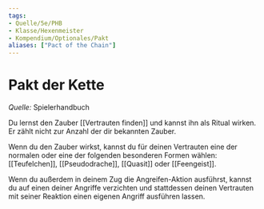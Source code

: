 ```yaml
---
tags:
- Quelle/5e/PHB
- Klasse/Hexenmeister
- Kompendium/Optionales/Pakt
aliases: ["Pact of the Chain"]
---
```

# Pakt der Kette
_Quelle:_ Spielerhandbuch  

Du lernst den Zauber [[Vertrauten finden]] und kannst ihn als Ritual wirken.  Er zählt nicht zur Anzahl der dir bekannten Zauber.

 Wenn du den Zauber wirkst, kannst du für deinen Vertrauten eine der normalen oder eine der folgenden besonderen Formen wählen:  [[Teufelchen]], [[Pseudodrache]], [[Quasit]] oder [[Feengeist]].

Wenn du außerdem in deinem Zug die Angreifen-Aktion ausführst, kannst du auf einen deiner Angriffe verzichten und stattdessen deinen Vertrauten mit seiner Reaktion einen eigenen Angriff ausführen lassen.